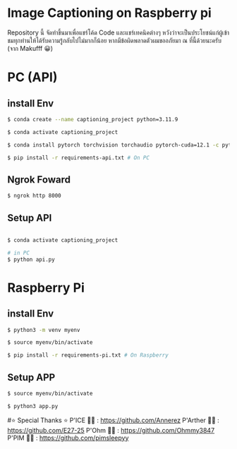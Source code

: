 # Image Captioning on Raspberry pi
Repository นี้ จัดทำขึ้นมาเพื่อแชร์โค้ด Code และแชร์เทคนิคต่างๆ หวังว่าจะเป็นประโยชน์แก่ผู้เข้าชมทุกท่านให้ได้รับความรู้กลับไปไม่มากก็น้อย
หากมีข้อผิดพลาดตัวผมขออภัยมา ณ ที่นี้ด้วยนะครับ (จาก Makufff 😀)

# PC (API)
## install Env
```bash
$ conda create --name captioning_project python=3.11.9

$ conda activate captioning_project

$ conda install pytorch torchvision torchaudio pytorch-cuda=12.1 -c pytorch -c nvidia

$ pip install -r requirements-api.txt # On PC

```

## Ngrok Foward
```bash
$ ngrok http 8000
```

## Setup API
```bash

$ conda activate captioning_project

# in PC
$ python api.py

```
# Raspberry Pi
## install Env
```bash
$ python3 -m venv myenv

$ source myenv/bin/activate

$ pip install -r requirements-pi.txt # On Raspberry

```

## Setup APP
```bash
$ source myenv/bin/activate

$ python3 app.py

```

#⭐ Special Thanks ⭐
P'ICE 🙇‍♂️ : https://github.com/Annerez
P'Arther 🙇‍♂️ : https://github.com/E27-25
P'Ohm 🙇‍♂️ : https://github.com/Ohmmy3847
P'PIM 🙇‍♂️ : https://github.com/pimsleepyy